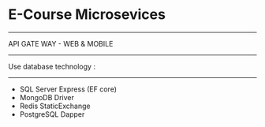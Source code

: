 # E-Course Microsevices
----------------------
API GATE WAY - WEB & MOBILE
________________________
Use database technology :
________________________
+ SQL Server Express (EF core)
+ MongoDB Driver
+ Redis StaticExchange
+ PostgreSQL Dapper
